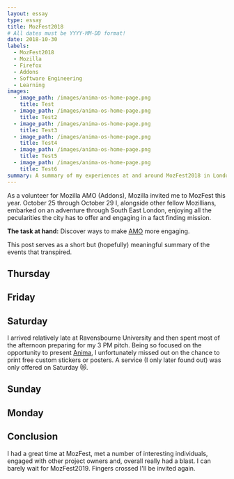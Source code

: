 ```yaml
---
layout: essay
type: essay
title: MozFest2018
# All dates must be YYYY-MM-DD format!
date: 2018-10-30
labels:
  - MozFest2018
  - Mozilla
  - Firefox
  - Addons
  - Software Engineering
  - Learning
images:
  - image_path: /images/anima-os-home-page.png
    title: Test
  - image_path: /images/anima-os-home-page.png
    title: Test2
  - image_path: /images/anima-os-home-page.png
    title: Test3
  - image_path: /images/anima-os-home-page.png
    title: Test4
  - image_path: /images/anima-os-home-page.png
    title: Test5
  - image_path: /images/anima-os-home-page.png
    title: Test6
summary: A summary of my experiences at and around MozFest2018 in London.
---
```


As a volunteer for Mozilla AMO (Addons), Mozilla invited me to MozFest this year.
October 25 through October 29 I, alongside other fellow Mozillians, embarked on an adventure through South East London, enjoying all the pecularities the city has to offer and engaging in a fact finding mission. 

**The task at hand:** Discover ways to make [AMO](http://addons.mozilla.org/) more engaging.

This post serves as a short but (hopefully) meaningful summary of the events that transpired.


## Thursday

## Friday

## Saturday

I arrived relatively late at Ravensbourne University and then spent most of the afternoon preparing
for my 3 PM pitch. Being so focused on the opportunity to present [Anima](https://happy-ferret.github.io/projects/anima), I unfortunately missed out on the chance to print free custom stickers or posters. A service (I only later found out) was only offered on Saturday 😿.

## Sunday

## Monday

## Conclusion

I had a great time at MozFest, met a number of interesting individuals, engaged with other project owners and, overall really had a blast. I can barely wait for MozFest2019. Fingers crossed I'll be invited again.
